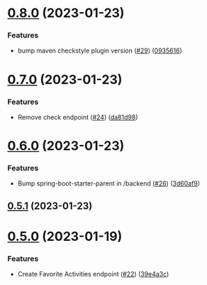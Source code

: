 # [0.8.0](https://github.com/bcgov/nr-spar-backend/compare/v0.7.0...v0.8.0) (2023-01-23)


### Features

* bump maven checkstyle plugin version ([#29](https://github.com/bcgov/nr-spar-backend/issues/29)) ([0935616](https://github.com/bcgov/nr-spar-backend/commit/09356160f781d91bb215092d1004ee2e239e0ea3))



# [0.7.0](https://github.com/bcgov/nr-spar-backend/compare/v0.6.0...v0.7.0) (2023-01-23)


### Features

* Remove check endpoint ([#24](https://github.com/bcgov/nr-spar-backend/issues/24)) ([da81d98](https://github.com/bcgov/nr-spar-backend/commit/da81d988915b2ccbea7c9887b7d81dc47196e531))



# [0.6.0](https://github.com/bcgov/nr-spar-backend/compare/v0.5.1...v0.6.0) (2023-01-23)


### Features

* Bump spring-boot-starter-parent in /backend ([#26](https://github.com/bcgov/nr-spar-backend/issues/26)) ([3d60af9](https://github.com/bcgov/nr-spar-backend/commit/3d60af906f2f0d630d3294103ee590ef4f074038))



## [0.5.1](https://github.com/bcgov/nr-spar-backend/compare/v0.5.0...v0.5.1) (2023-01-23)



# [0.5.0](https://github.com/bcgov/nr-spar-backend/compare/v0.4.1...v0.5.0) (2023-01-19)


### Features

* Create Favorite Activities endpoint ([#22](https://github.com/bcgov/nr-spar-backend/issues/22)) ([39e4a3c](https://github.com/bcgov/nr-spar-backend/commit/39e4a3c03f5387b381ccf1a3ba5c4d91cae9d4da))



